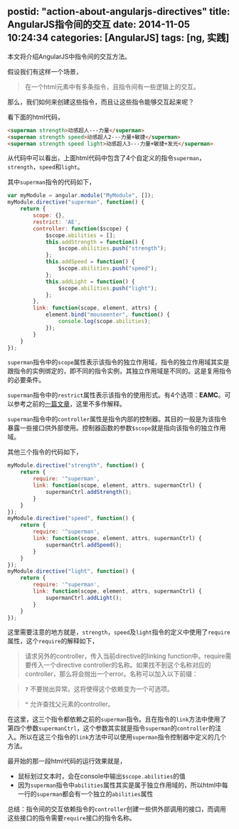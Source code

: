 postid: "action-about-angularjs-directives"
title: AngularJS指令间的交互
date: 2014-11-05 10:24:34
categories: [AngularJS]
tags: [ng, 实践]
---

本文将介绍AngularJS中指令间的交互方法。

假设我们有这样一个场景，

> 在一个html元素中有多条指令，且指令间有一些逻辑上的交互。

那么，我们如何来创建这些指令，而且让这些指令能够交互起来呢？

看下面的html代码，

```html
<superman strength>动感超人---力量</superman>
<superman strength speed>动感超人2---力量+敏捷</superman>
<superman strength speed light>动感超人3---力量+敏捷+发光</superman>
```

从代码中可以看出，上面html代码中包含了4个自定义的指令`superman`，`strength`，`speed`和`light`。

其中`superman`指令的代码如下，

```javascript
var myModule = angular.module("MyModule", []);
myModule.directive("superman", function() {
    return {
        scope: {},
        restrict: 'AE',
        controller: function($scope) {
            $scope.abilities = [];
            this.addStrength = function() {
                $scope.abilities.push("strength");
            };
            this.addSpeed = function() {
                $scope.abilities.push("speed");
            };
            this.addLight = function() {
                $scope.abilities.push("light");
            };
        },
        link: function(scope, element, attrs) {
            element.bind("mouseenter", function() {
                console.log(scope.abilities);
            });
        }
    }
});
```

`superman`指令中的`scope`属性表示该指令的独立作用域，指令的独立作用域其实是跟指令的实例绑定的，即不同的指令实例，其独立作用域是不同的。这是复用指令的必要条件。

`superman`指令中的`restrict`属性表示该指令的使用形式。有4个选项：**EAMC**。可以参考之前的[一篇文章](http://blog.gejiawen.com/2014/11/05/action-about-angularjs-directives/#return对象参数说明)，这里不多作解释。

`superman`指令中的`controller`属性是指令内部的控制器。其目的一般是为该指令暴露一些接口供外部使用。控制器函数的参数`$scope`就是指向该指令的独立作用域。

其他三个指令的代码如下，

```javascript
myModule.directive("strength", function() {
    return {
        require: '^superman',
        link: function(scope, element, attrs, supermanCtrl) {
            supermanCtrl.addStrength();
        }
    }
});
myModule.directive("speed", function() {
    return {
        require: '^superman',
        link: function(scope, element, attrs, supermanCtrl) {
            supermanCtrl.addSpeed();
        }
    }
});
myModule.directive("light", function() {
    return {
        require: '^superman',
        link: function(scope, element, attrs, supermanCtrl) {
            supermanCtrl.addLight();
        }
    }
});
```

这里需要注意的地方就是，`strength`，`speed`及`light`指令的定义中使用了`require`属性，这个`require`的解释如下，

> 请求另外的controller，传入当前directive的linking function中。require需要传入一个directive controller的名称。如果找不到这个名称对应的controller，那么将会抛出一个error。名称可以加入以下前缀：

> **`?`** 不要抛出异常。这将使得这个依赖变为一个可选项。

> **`^`** 允许查找父元素的controller。

在这里，这三个指令都依赖之前的`superman`指令。且在指令的`link`方法中使用了第四个参数`supermanCtrl`，这个参数其实就是指令`superman`的`controller`的注入。所以在这三个指令的`link`方法中可以使用`superman`指令控制器中定义的几个方法。

最开始的那一段html代码的运行效果就是，

- 鼠标划过文本时，会在console中输出`$scope.abilities`的值
- 因为`superman`指令中`abilities`属性其实是属于独立作用域的，所以html中每一行的`superman`都会有一个独立的`abilities`属性

总结：指令间的交互依赖指令的`controller`创建一些供外部调用的接口，而调用这些接口的指令需要`require`接口的指令名称。


